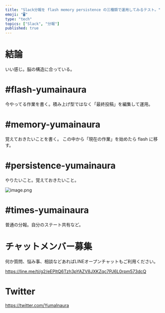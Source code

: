 ```yaml
---
title: "Slack分報を flash memory persistence の三種類で運用してみるテスト。"
emoji: "🖥"
type: "tech"
topics: ["Slack", "分報"]
published: true
---
```


# 結論

いい感じ。脳の構造に合っている。

# #flash-yumainaura

今やってる作業を書く。積み上げ型ではなく「最終投稿」を編集して運用。

# #memory-yumainaura

覚えておきたいことを書く。 この中から「現在の作業」を始めたら flash に移す。


# #persistence-yumainaura

やりたいこと。覚えておきたいこと。

![image.png](https://qiita-image-store.s3.amazonaws.com/0/89618/196115df-286b-09d7-5317-80aa90fb54b5.png)


# #times-yumainaura

普通の分報。自分のステート共有など。








<!-- Update From Qiita API -->

# チャットメンバー募集


何か質問、悩み事、相談などあればLINEオープンチャットもご利用ください。

https://line.me/ti/g2/eEPltQ6Tzh3pYAZV8JXKZqc7PJ6L0rpm573dcQ





# Twitter


https://twitter.com/YumaInaura


<!-- Update From Qiita API -->


